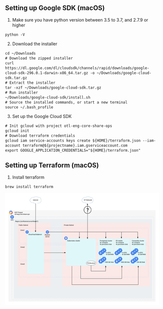 ## Setting up Google SDK (macOS)
1. Make sure you have python version between 3.5 to 3.7, and 2.7.9 or higher
```
python -V
```
2. Download the installer
```
cd ~/Downloads
# Download the zipped installer
curl https://dl.google.com/dl/cloudsdk/channels/rapid/downloads/google-cloud-sdk-296.0.1-darwin-x86_64.tar.gz -o ~/Downloads/google-cloud-sdk.tar.gz
# Extract the installer
tar -xzf ~/Downloads/google-cloud-sdk.tar.gz
# Run installer
~/Downloads/google-cloud-sdk/install.sh 
# Source the installed commands, or start a new terminal
source ~/.bash_profile 
```
3. Set up the Google Cloud SDK
```
# Init gcloud with project otl-eng-core-share-ops 
gcloud init
# Download terraform credentials
gcloud iam service-accounts keys create ${HOME}/terraform.json --iam-account terraform@${projectname}.iam.gserviceaccount.com
export GOOGLE_APPLICATION_CREDENTIALS="${HOME}/terraform.json"  
```

## Setting up Terraform (macOS)
1. Install terraform
```
brew install terraform
```

![Network Diagram](/network_diagram.png)
